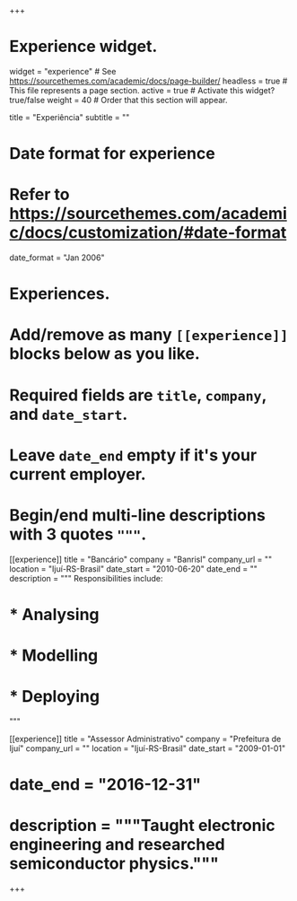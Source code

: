 +++
# Experience widget.
widget = "experience"  # See https://sourcethemes.com/academic/docs/page-builder/
headless = true  # This file represents a page section.
active = true  # Activate this widget? true/false
weight = 40  # Order that this section will appear.

title = "Experiência"
subtitle = ""

# Date format for experience
#   Refer to https://sourcethemes.com/academic/docs/customization/#date-format
date_format = "Jan 2006"

# Experiences.
#   Add/remove as many `[[experience]]` blocks below as you like.
#   Required fields are `title`, `company`, and `date_start`.
#   Leave `date_end` empty if it's your current employer.
#   Begin/end multi-line descriptions with 3 quotes `"""`.
[[experience]]
  title = "Bancário"
  company = "Banrisl"
  company_url = ""
  location = "Ijuí-RS-Brasil"
  date_start = "2010-06-20"
  date_end = ""
  description = """
  Responsibilities include:
  
  # * Analysing
  # * Modelling
  # * Deploying
  """

[[experience]]
  title = "Assessor Administrativo"
  company = "Prefeitura de Ijuí"
  company_url = ""
  location = "Ijuí-RS-Brasil"
  date_start = "2009-01-01"
  # date_end = "2016-12-31"
  # description = """Taught electronic engineering and researched semiconductor physics."""

+++
